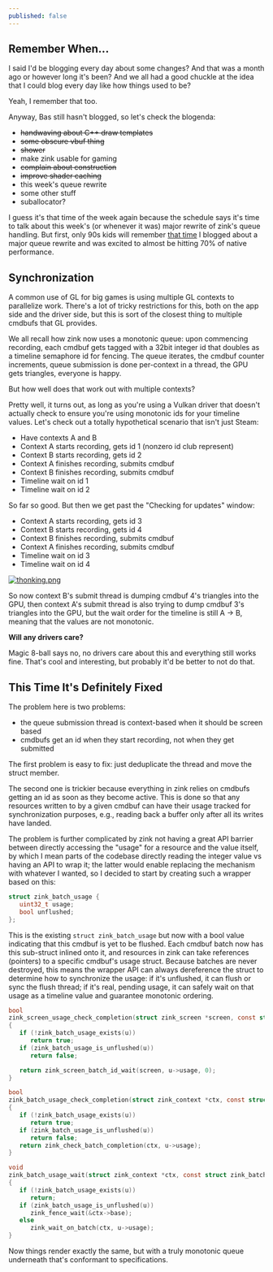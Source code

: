 ```yaml
---
published: false
---
```

## Remember When...

I said I'd be blogging every day about some changes? And that was a month ago or however long it's been? And we all had a good chuckle at the idea that I could blog every day like how things used to be?

Yeah, I remember that too.

Anyway, Bas still hasn't blogged, so let's check the blogenda:
* ~~handwaving about C++ draw templates~~
* ~~some obscure vbuf thing~~
* ~~shower~~
* make zink usable for gaming
* ~~complain about construction~~
* ~~improve shader caching~~
* this week's queue rewrite
* some other stuff
* suballocator?

I guess it's that time of the week again because the schedule says it's time to talk about this week's (or whenever it was) major rewrite of zink's queue handling. But first, only 90s kids will remember [that time](https://www.supergoodcode.com/architecture/) I blogged about a major queue rewrite and was excited to almost be hitting 70% of native performance.

## Synchronization
A common use of GL for big games is using multiple GL contexts to parallelize work. There's a lot of tricky restrictions for this, both on the app side and the driver side, but this is sort of the closest thing to multiple cmdbufs that GL provides.

We all recall how zink now uses a monotonic queue: upon commencing recording, each cmdbuf gets tagged with a 32bit integer id that doubles as a timeline semaphore id for fencing. The queue iterates, the cmdbuf counter increments, queue submission is done per-context in a thread, the GPU gets triangles, everyone is happy.

But how well does that work out with multiple contexts?

Pretty well, it turns out, as long as you're using a Vulkan driver that doesn't actually check to ensure you're using monotonic ids for your timeline values. Let's check out a totally hypothetical scenario that isn't just Steam:

* Have contexts A and B
* Context A starts recording, gets id 1 (nonzero id club represent)
* Context B starts recording, gets id 2
* Context A finishes recording, submits cmdbuf
* Context B finishes recording, submits cmdbuf
* Timeline wait on id 1
* Timeline wait on id 2

So far so good. But then we get past the "Checking for updates" window:
* Context A starts recording, gets id 3
* Context B starts recording, gets id 4
* Context B finishes recording, submits cmdbuf
* Context A finishes recording, submits cmdbuf
* Timeline wait on id 3
* Timeline wait on id 4

[![thonking.png]({{site.url}}/assets/thonking.png)]({{site.url}}/assets/thonking.png)

So now context B's submit thread is dumping cmdbuf 4's triangles into the GPU, then context A's submit thread is also trying to dump cmdbuf 3's triangles into the GPU, but the wait order for the timeline is still A -> B, meaning that the values are not monotonic.

**Will any drivers care?**

Magic 8-ball says no, no drivers care about this and everything still works fine. That's cool and interesting, but probably it'd be better to not do that.

## This Time It's Definitely Fixed
The problem here is two problems:
* the queue submission thread is context-based when it should be screen based
* cmdbufs get an id when they start recording, not when they get submitted

The first problem is easy to fix: just deduplicate the thread and move the struct member.

The second one is trickier because everything in zink relies on cmdbufs getting an id as soon as they become active. This is done so that any resources written to by a given cmdbuf can have their usage tracked for synchronization purposes, e.g., reading back a buffer only after all its writes have landed.

The problem is further complicated by zink not having a great API barrier between directly accessing the "usage" for a resource and the value itself, by which I mean parts of the codebase directly reading the integer value vs having an API to wrap it; the latter would enable replacing the mechanism with whatever I wanted, so I decided to start by creating such a wrapper based on this:

```c
struct zink_batch_usage {
   uint32_t usage;
   bool unflushed;
};
```

This is the existing `struct zink_batch_usage` but now with a bool value indicating that this cmdbuf is yet to be flushed. Each cmdbuf batch now has this sub-struct inlined onto it, and resources in zink can take references (pointers) to a specific cmdbuf's usage struct. Because batches are never destroyed, this means the wrapper API can always dereference the struct to determine how to synchronize the usage: if it's unflushed, it can flush or sync the flush thread; if it's real, pending usage, it can safely wait on that usage as a timeline value and guarantee monotonic ordering.

```c
bool
zink_screen_usage_check_completion(struct zink_screen *screen, const struct zink_batch_usage *u)
{
   if (!zink_batch_usage_exists(u))
      return true;
   if (zink_batch_usage_is_unflushed(u))
      return false;

   return zink_screen_batch_id_wait(screen, u->usage, 0);
}

bool
zink_batch_usage_check_completion(struct zink_context *ctx, const struct zink_batch_usage *u)
{
   if (!zink_batch_usage_exists(u))
      return true;
   if (zink_batch_usage_is_unflushed(u))
      return false;
   return zink_check_batch_completion(ctx, u->usage);
}

void
zink_batch_usage_wait(struct zink_context *ctx, const struct zink_batch_usage *u)
{
   if (!zink_batch_usage_exists(u))
      return;
   if (zink_batch_usage_is_unflushed(u))
      zink_fence_wait(&ctx->base);
   else
      zink_wait_on_batch(ctx, u->usage);
}
```

Now things render exactly the same, but with a truly monotonic queue underneath that's conformant to specifications.